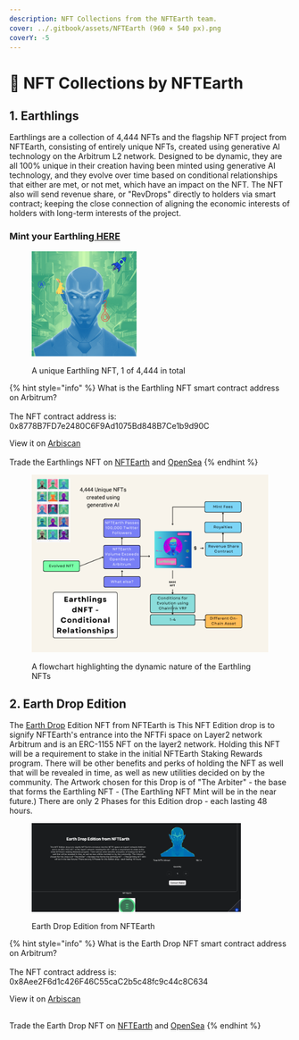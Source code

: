 ```yaml
---
description: NFT Collections from the NFTEarth team.
cover: ../.gitbook/assets/NFTEarth (960 × 540 px).png
coverY: -5
---
```


# 🎨 NFT Collections by NFTEarth

## 1. Earthlings

Earthlings are a collection of 4,444 NFTs and  the flagship NFT project from NFTEarth, consisting of entirely unique NFTs, created using generative AI technology on the Arbitrum L2 network. Designed to be dynamic, they are all 100% unique in their creation having been minted using generative AI technology, and they evolve over time based on conditional relationships that either are met, or not met, which have an impact on the NFT. The NFT also will send revenue share, or "RevDrops" directly to holders via smart contract; keeping the close connection of aligning the economic interests of holders with long-term interests of the project.

### Mint your Earthling[ HERE](https://earthlings.nftearth.exchange)



<figure><img src="../.gitbook/assets/15.png" alt="Earthling NFT" width="188"><figcaption><p>A unique Earthling NFT, 1 of 4,444 in total</p></figcaption></figure>

{% hint style="info" %}
What is the Earthling NFT smart contract address on Arbitrum? \
\
The NFT contract address is: 0x8778B7FD7e2480C6F9Ad1075Bd848B7Ce1b9d90C



View it on [Arbiscan](https://arbiscan.io/address/0x8778b7fd7e2480c6f9ad1075bd848b7ce1b9d90c)\
\
Trade the Earthlings NFT on [NFTEarth](https://nftearth.exchange/collection/arbitrum/0x8778b7fd7e2480c6f9ad1075bd848b7ce1b9d90c) and [OpenSea](https://opensea.io/collection/earthlings-nftearth)
{% endhint %}

<figure><img src="../.gitbook/assets/Beige Colorful Minimal Flowchart Infographic Graph.png" alt=""><figcaption><p>A flowchart highlighting the dynamic nature of the Earthling NFTs</p></figcaption></figure>

## 2. Earth Drop Edition&#x20;

The [Earth Drop](https://earthdrop.nftearth.exchange/) Edition NFT from NFTEarth is This NFT Edition drop is to signify NFTEarth's entrance into the NFTFi space on Layer2 network Arbitrum and is an ERC-1155 NFT on the layer2 network. Holding this NFT will be a requirement to stake in the initial NFTEarth Staking Rewards program. There will be other benefits and perks of holding the NFT as well that will be revealed in time, as well as new utilities decided on by the community. The Artwork chosen for this Drop is of "The Arbiter" - the base that forms the Earthling NFT - (The Earthling NFT Mint will be in the near future.) There are only 2 Phases for this Edition drop - each lasting 48 hours.



<figure><img src="../.gitbook/assets/image (3).png" alt="" width="375"><figcaption><p>Earth Drop Edition from NFTEarth</p></figcaption></figure>

{% hint style="info" %}
What is the Earth Drop NFT smart contract address on Arbitrum? \
\
The NFT contract address is: 0x8Aee2F6d1c426F46C55caC2b5c48fc9c44c8C634



View it on [Arbiscan](https://arbiscan.io/address/0x8aee2f6d1c426f46c55cac2b5c48fc9c44c8c634)

\
Trade the Earth Drop NFT on [NFTEarth](https://nftearth.exchange/collection/arbitrum/0x8aee2f6d1c426f46c55cac2b5c48fc9c44c8c634) and [OpenSea](https://opensea.io/collection/earthdrop-nftearth)
{% endhint %}
